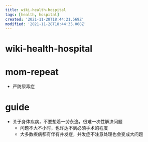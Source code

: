 ```yaml
---
title: wiki-health-hospital
tags: [health, hospital]
created: '2021-11-28T18:44:21.569Z'
modified: '2021-11-28T18:44:35.068Z'
---
```


# wiki-health-hospital

# mom-repeat

- 严防尿毒症
# guide
- 关于身体疾病，不要想着一劳永逸，很难一次性解决问题
  - 问题不大不小时，也许达不到必须手术的程度
  - 大多数疾病都有伴有并发症，并发症不注意处理也会变成大问题
